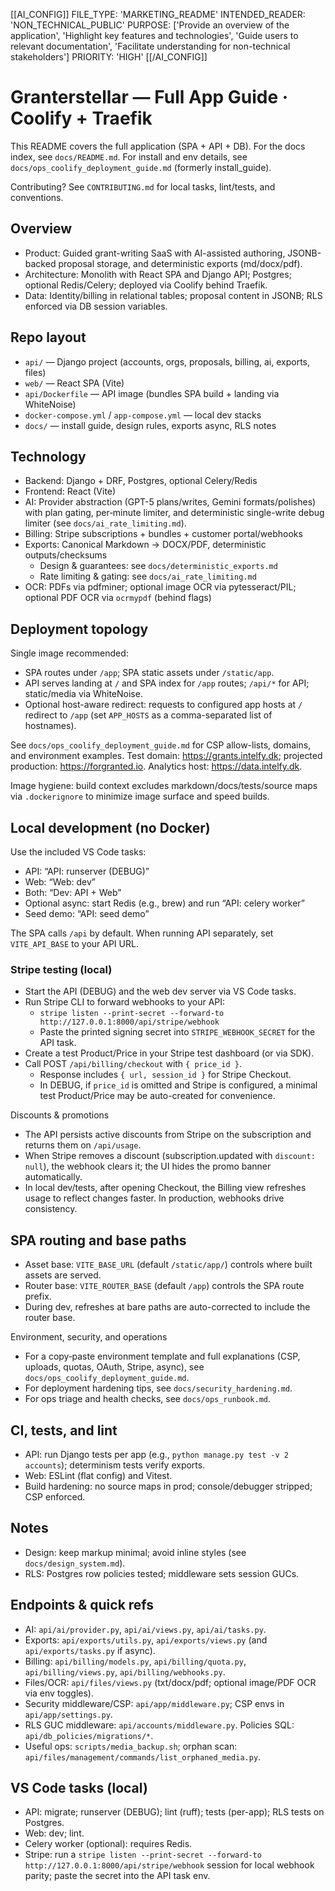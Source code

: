 [[AI_CONFIG]]
FILE_TYPE: 'MARKETING_README'
INTENDED_READER: 'NON_TECHNICAL_PUBLIC'
PURPOSE: ['Provide an overview of the application', 'Highlight key features and technologies', 'Guide users to relevant documentation', 'Facilitate understanding for non-technical stakeholders']
PRIORITY: 'HIGH'
[[/AI_CONFIG]]

# Granterstellar — Full App Guide · Coolify + Traefik

This README covers the full application (SPA + API + DB). For the docs index, see `docs/README.md`. For install and env details, see `docs/ops_coolify_deployment_guide.md` (formerly install_guide).

Contributing? See `CONTRIBUTING.md` for local tasks, lint/tests, and conventions.

## Overview

- Product: Guided grant-writing SaaS with AI-assisted authoring, JSONB-backed proposal storage, and deterministic exports (md/docx/pdf).
- Architecture: Monolith with React SPA and Django API; Postgres; optional Redis/Celery; deployed via Coolify behind Traefik.
- Data: Identity/billing in relational tables; proposal content in JSONB; RLS enforced via DB session variables.

## Repo layout

- `api/` — Django project (accounts, orgs, proposals, billing, ai, exports, files)
- `web/` — React SPA (Vite)
- `api/Dockerfile` — API image (bundles SPA build + landing via WhiteNoise)
- `docker-compose.yml` / `app-compose.yml` — local dev stacks
- `docs/` — install guide, design rules, exports async, RLS notes

## Technology

- Backend: Django + DRF, Postgres, optional Celery/Redis
- Frontend: React (Vite)
- AI: Provider abstraction (GPT-5 plans/writes, Gemini formats/polishes) with plan gating, per‑minute limiter, and deterministic single-write debug limiter (see `docs/ai_rate_limiting.md`).
- Billing: Stripe subscriptions + bundles + customer portal/webhooks
- Exports: Canonical Markdown → DOCX/PDF, deterministic outputs/checksums
  - Design & guarantees: see `docs/deterministic_exports.md`
  - Rate limiting & gating: see `docs/ai_rate_limiting.md`
- OCR: PDFs via pdfminer; optional image OCR via pytesseract/PIL; optional PDF OCR via `ocrmypdf` (behind flags)

## Deployment topology

Single image recommended:

- SPA routes under `/app`; SPA static assets under `/static/app`.
- API serves landing at `/` and SPA index for `/app` routes; `/api/*` for API; static/media via WhiteNoise.
- Optional host-aware redirect: requests to configured app hosts at `/` redirect to `/app` (set `APP_HOSTS` as a comma-separated list of hostnames).

See `docs/ops_coolify_deployment_guide.md` for CSP allow-lists, domains, and environment examples. Test domain: <https://grants.intelfy.dk>; projected production: <https://forgranted.io>. Analytics host: <https://data.intelfy.dk>.

Image hygiene: build context excludes markdown/docs/tests/source maps via `.dockerignore` to minimize image surface and speed builds.

## Local development (no Docker)

Use the included VS Code tasks:

- API: “API: runserver (DEBUG)”
- Web: “Web: dev”
- Both: “Dev: API + Web”
- Optional async: start Redis (e.g., brew) and run “API: celery worker”
- Seed demo: “API: seed demo”

The SPA calls `/api` by default. When running API separately, set `VITE_API_BASE` to your API URL.

### Stripe testing (local)

- Start the API (DEBUG) and the web dev server via VS Code tasks.
- Run Stripe CLI to forward webhooks to your API:
  - `stripe listen --print-secret --forward-to http://127.0.0.1:8000/api/stripe/webhook`
  - Paste the printed signing secret into `STRIPE_WEBHOOK_SECRET` for the API task.
- Create a test Product/Price in your Stripe test dashboard (or via SDK).
- Call POST `/api/billing/checkout` with `{ price_id }`.
  - Response includes `{ url, session_id }` for Stripe Checkout.
  - In DEBUG, if `price_id` is omitted and Stripe is configured, a minimal test Product/Price may be auto-created for convenience.

Discounts & promotions

- The API persists active discounts from Stripe on the subscription and returns them on `/api/usage`.
- When Stripe removes a discount (subscription.updated with `discount: null`), the webhook clears it; the UI hides the promo banner automatically.
- In local dev/tests, after opening Checkout, the Billing view refreshes usage to reflect changes faster. In production, webhooks drive consistency.

## SPA routing and base paths

- Asset base: `VITE_BASE_URL` (default `/static/app/`) controls where built assets are served.
- Router base: `VITE_ROUTER_BASE` (default `/app`) controls the SPA route prefix.
- During dev, refreshes at bare paths are auto-corrected to include the router base.

Environment, security, and operations

- For a copy‑paste environment template and full explanations (CSP, uploads, quotas, OAuth, Stripe, async), see `docs/ops_coolify_deployment_guide.md`.
- For deployment hardening tips, see `docs/security_hardening.md`.
- For ops triage and health checks, see `docs/ops_runbook.md`.

## CI, tests, and lint

- API: run Django tests per app (e.g., `python manage.py test -v 2 accounts`); determinism tests verify exports.
- Web: ESLint (flat config) and Vitest.
- Build hardening: no source maps in prod; console/debugger stripped; CSP enforced.

## Notes

- Design: keep markup minimal; avoid inline styles (see `docs/design_system.md`).
- RLS: Postgres row policies tested; middleware sets session GUCs.

## Endpoints & quick refs

- AI: `api/ai/provider.py`, `api/ai/views.py`, `api/ai/tasks.py`.
- Exports: `api/exports/utils.py`, `api/exports/views.py` (and `api/exports/tasks.py` if async).
- Billing: `api/billing/models.py`, `api/billing/quota.py`, `api/billing/views.py`, `api/billing/webhooks.py`.
- Files/OCR: `api/files/views.py` (txt/docx/pdf; optional image/PDF OCR via env toggles).
- Security middleware/CSP: `api/app/middleware.py`; CSP envs in `api/app/settings.py`.
- RLS GUC middleware: `api/accounts/middleware.py`. Policies SQL: `api/db_policies/migrations/*`.
- Useful ops: `scripts/media_backup.sh`; orphan scan: `api/files/management/commands/list_orphaned_media.py`.

## VS Code tasks (local)

- API: migrate; runserver (DEBUG); lint (ruff); tests (per-app); RLS tests on Postgres.
- Web: dev; lint.
- Celery worker (optional): requires Redis.
- Stripe: run a `stripe listen --print-secret --forward-to http://127.0.0.1:8000/api/stripe/webhook` session for local webhook parity; paste the secret into the API task env.
